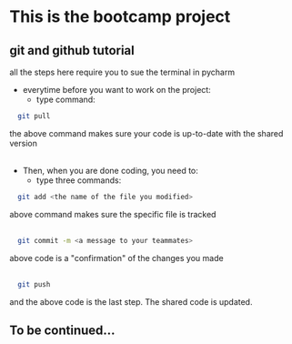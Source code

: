 # This is the bootcamp project
## git and github tutorial
all the steps here require you to sue the terminal in pycharm
- everytime before you want to work on the project:
    - type command:
```bash
  git pull
  ```
  the above command makes sure your code is up-to-date with the shared version
<br />
<br />
- Then, when you are done coding, you need to:
    - type three commands:
```bash
  git add <the name of the file you modified>  
  ```
  above command makes sure the specific file is tracked
<br />
<br />
```bash
  git commit -m <a message to your teammates>  
  ```
  above code is a "confirmation" of the changes you made
<br />
<br />  
```bash
  git push  
  ```
  and the above code is the last step. The shared code is updated.


## To be continued...